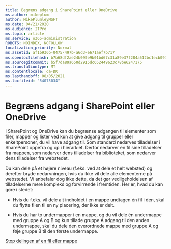 ```yaml
---
title: Begræns adgang i SharePoint eller OneDrive
ms.author: mikeplum
author: MikePlumleyMSFT
ms.date: 04/21/2020
ms.audience: ITPro
ms.topic: article
ms.service: o365-administration
ROBOTS: NOINDEX, NOFOLLOW
localization_priority: Normal
ms.assetid: af1b936b-0475-497b-a6d3-e671aef7b717
ms.openlocfilehash: b7b68df2ae24b09fe9b01bd67c31a89e37f284a512bc1ecb097ef52fae5ae7d6
ms.sourcegitcommit: b5f7da89a650d2915dc652449623c78be6247175
ms.translationtype: MT
ms.contentlocale: da-DK
ms.lasthandoff: 08/05/2021
ms.locfileid: "54075034"
---
```

# <a name="restrict-access-in-sharepoint-or-onedrive"></a>Begræns adgang i SharePoint eller OneDrive

I SharePoint og OneDrive kan du begrænse adgangen til elementer som filer, mapper og lister ved kun at give adgang til grupper eller enkeltpersoner, du vil have adgang til. Som standard nedarves tilladelser i SharePoint oppefra og op i hierarkiet. Derfor nedarver en fil sine tilladelser fra mappen, som nedarver dens tilladelser fra biblioteket, som nedarver dens tilladelser fra webstedet.
  
Du kan dele på et højere niveau (f.eks. ved at dele et helt websted) og derefter bryde nedarvningen, hvis du ikke vil dele alle elementerne på webstedet. Vi anbefaler dog ikke dette, da det gør vedligeholdelsen af tilladelserne mere kompleks og forvirrende i fremtiden. Her er, hvad du kan gøre i stedet:
  
- Hvis du f.eks. vil dele alt indholdet i en mappe undtagen én fil i den, skal du flytte filen til en ny placering, der ikke er delt.
    
- Hvis du har to undermapper i en mappe, og du vil dele én undermappe med gruppe A og B og kun tillade gruppe A adgang til den anden undermappe, skal du dele den overordnede mappe med gruppe A og føje gruppe B til den første undermappe.
    
[Stop delingen af en fil eller mappe ](https://go.microsoft.com/fwlink/?linkid=2008861)
  

